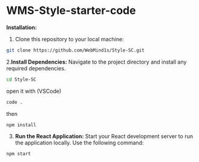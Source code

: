 # WMS-Style-starter-code

**Installation:**
1. Clone this repository to your local machine:
```bash
git clone https://github.com/WebMind1s/Style-SC.git
```
2.**Install Dependencies:**
 Navigate to the project directory and install any required dependencies.
```bash
cd Style-SC
```
open it with (VSCode)
```bash
code .
```
then
```bash
npm install
```
3. **Run the React Application:**
 Start your React development server to run the application locally. Use the following command:
```bash
npm start
```
